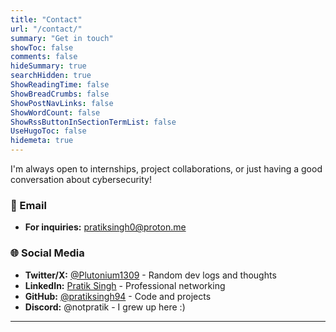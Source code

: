 ```yaml
---
title: "Contact"
url: "/contact/"
summary: "Get in touch"
showToc: false
comments: false
hideSummary: true
searchHidden: true
ShowReadingTime: false
ShowBreadCrumbs: false
ShowPostNavLinks: false
ShowWordCount: false
ShowRssButtonInSectionTermList: false
UseHugoToc: false
hidemeta: true
---
```


<!-- ## Get In Touch -->

I'm always open to internships, project collaborations, or just having a good conversation about cybersecurity!

### 📧 Email
- **For inquiries:** pratiksingh0@proton.me

### 🌐 Social Media
- **Twitter/X:** [@Plutonium1309](https://x.com/Plutonium1309) - Random dev logs and thoughts
- **LinkedIn:** [Pratik Singh](https://linkedin.com/in/pratik-singh-sec) - Professional networking
- **GitHub:** [@pratiksingh94](https://github.com/pratiksingh94) - Code and projects
- **Discord:** @notpratik - I grew up here :)



---

